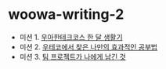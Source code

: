 # woowa-writing-2



- 미션 1. [우아한테크코스 한 달 생활기](markdown/레벨1.md)
- 미션 2. [우테코에서 찾은 나만의 효과적인 공부법](markdown/레벨2.md)
- 미션 3. [팀 프로젝트가 나에게 남긴 것](markdown/레벨3.md)